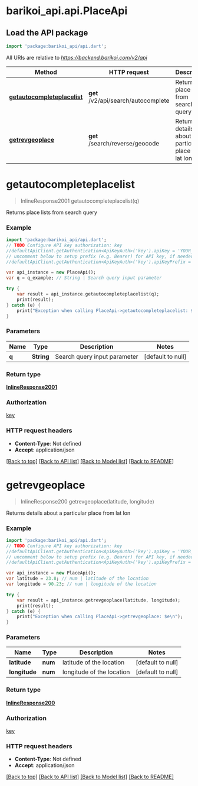 # barikoi_api.api.PlaceApi

## Load the API package
```dart
import 'package:barikoi_api/api.dart';
```

All URIs are relative to *https://backend.barikoi.com/v2/api*

Method | HTTP request | Description
------------- | ------------- | -------------
[**getautocompleteplacelist**](PlaceApi.md#getautocompleteplacelist) | **get** /v2/api/search/autocomplete | Returns place lists from search query
[**getrevgeoplace**](PlaceApi.md#getrevgeoplace) | **get** /search/reverse/geocode | Returns details about a particular place from lat lon


# **getautocompleteplacelist**
> InlineResponse2001 getautocompleteplacelist(q)

Returns place lists from search query

### Example 
```dart
import 'package:barikoi_api/api.dart';
// TODO Configure API key authorization: key
//defaultApiClient.getAuthentication<ApiKeyAuth>('key').apiKey = 'YOUR_API_KEY';
// uncomment below to setup prefix (e.g. Bearer) for API key, if needed
//defaultApiClient.getAuthentication<ApiKeyAuth>('key').apiKeyPrefix = 'Bearer';

var api_instance = new PlaceApi();
var q = q_example; // String | Search query input parameter

try { 
    var result = api_instance.getautocompleteplacelist(q);
    print(result);
} catch (e) {
    print("Exception when calling PlaceApi->getautocompleteplacelist: $e\n");
}
```

### Parameters

Name | Type | Description  | Notes
------------- | ------------- | ------------- | -------------
 **q** | **String**| Search query input parameter | [default to null]

### Return type

[**InlineResponse2001**](InlineResponse2001.md)

### Authorization

[key](../README.md#key)

### HTTP request headers

 - **Content-Type**: Not defined
 - **Accept**: application/json

[[Back to top]](#) [[Back to API list]](../README.md#documentation-for-api-endpoints) [[Back to Model list]](../README.md#documentation-for-models) [[Back to README]](../README.md)

# **getrevgeoplace**
> InlineResponse200 getrevgeoplace(latitude, longitude)

Returns details about a particular place from lat lon

### Example 
```dart
import 'package:barikoi_api/api.dart';
// TODO Configure API key authorization: key
//defaultApiClient.getAuthentication<ApiKeyAuth>('key').apiKey = 'YOUR_API_KEY';
// uncomment below to setup prefix (e.g. Bearer) for API key, if needed
//defaultApiClient.getAuthentication<ApiKeyAuth>('key').apiKeyPrefix = 'Bearer';

var api_instance = new PlaceApi();
var latitude = 23.8; // num | latitude of the location
var longitude = 90.23; // num | longitude of the location

try { 
    var result = api_instance.getrevgeoplace(latitude, longitude);
    print(result);
} catch (e) {
    print("Exception when calling PlaceApi->getrevgeoplace: $e\n");
}
```

### Parameters

Name | Type | Description  | Notes
------------- | ------------- | ------------- | -------------
 **latitude** | **num**| latitude of the location | [default to null]
 **longitude** | **num**| longitude of the location | [default to null]

### Return type

[**InlineResponse200**](InlineResponse200.md)

### Authorization

[key](../README.md#key)

### HTTP request headers

 - **Content-Type**: Not defined
 - **Accept**: application/json

[[Back to top]](#) [[Back to API list]](../README.md#documentation-for-api-endpoints) [[Back to Model list]](../README.md#documentation-for-models) [[Back to README]](../README.md)

